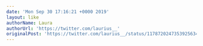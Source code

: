 ```yaml
---
date: 'Mon Sep 30 17:16:21 +0000 2019'
layout: like
authorName: Laura
authorUrl: 'https://twitter.com/laurius__'
originalPost: 'https://twitter.com/laurius__/status/1178720247353925634'
---
```

